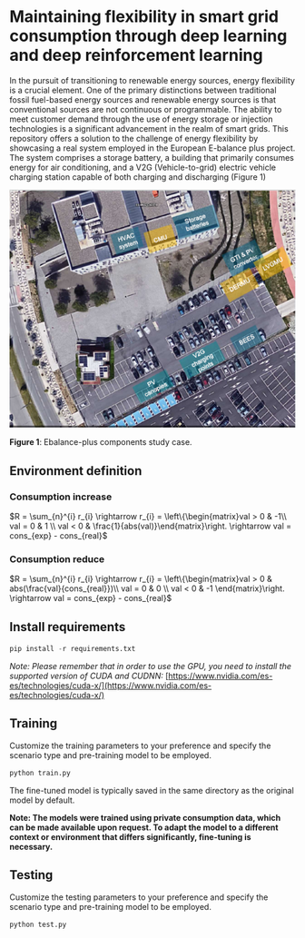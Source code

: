 # Maintaining flexibility in smart grid consumption through deep learning and deep reinforcement learning

In the pursuit of transitioning to renewable energy sources, energy flexibility is a crucial element. One of the primary distinctions between traditional fossil fuel-based energy sources and renewable energy sources is that conventional sources are not continuous or programmable. The ability to meet customer demand through the use of energy storage or injection technologies is a significant advancement in the realm of smart grids. This repository offers a solution to the challenge of energy flexibility by showcasing a real system employed in the European E-balance plus project. The system comprises a storage battery, a building that primarily consumes energy for air conditioning, and a V2G (Vehicle-to-grid) electric vehicle charging station capable of both charging and discharging (Figure 1)

![**Figure 1**: Ebalance-plus components study case.](images/studycase.png)

**Figure 1**: Ebalance-plus components study case.

## Environment definition

### Consumption increase

$R = \sum_{n}^{i} r_{i} \rightarrow r_{i} = \left\{\begin{matrix}val > 0 & -1\\ val = 0 & 1 \\ val < 0 & \frac{1}{abs(val)}\end{matrix}\right.
\rightarrow val = cons_{exp} - cons_{real}$

### Consumption reduce

$R = \sum_{n}^{i} r_{i} \rightarrow r_{i} = \left\{\begin{matrix}val > 0 & abs(\frac{val}{cons_{real}})\\ val = 0 & 0 \\ val < 0 & -1 \end{matrix}\right.
\rightarrow val = cons_{exp} - cons_{real}$

## Install requirements

```python
pip install -r requirements.txt
```

*Note: Please remember that in order to use the GPU, you need to install the supported version of CUDA and CUDNN:* [https://www.nvidia.com/es-es/technologies/cuda-x/](https://www.nvidia.com/es-es/technologies/cuda-x/)

## Training

Customize the training parameters to your preference and specify the scenario type and pre-training model to be employed.

```python
python train.py
```

The fine-tuned model is typically saved in the same directory as the original model by default.

******Note: The models were trained using private consumption data, which can be made available upon request. To adapt the model to a different context or environment that differs significantly, fine-tuning is necessary.******

## Testing

Customize the testing parameters to your preference and specify the scenario type and pre-training model to be employed.

```python
python test.py
```